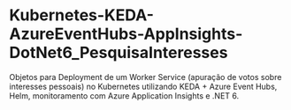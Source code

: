 # Kubernetes-KEDA-AzureEventHubs-AppInsights-DotNet6_PesquisaInteresses
Objetos para Deployment de um Worker Service (apuração de votos sobre interesses pessoais) no Kubernetes utilizando KEDA + Azure Event Hubs, Helm, monitoramento com Azure Application Insights e .NET 6.
